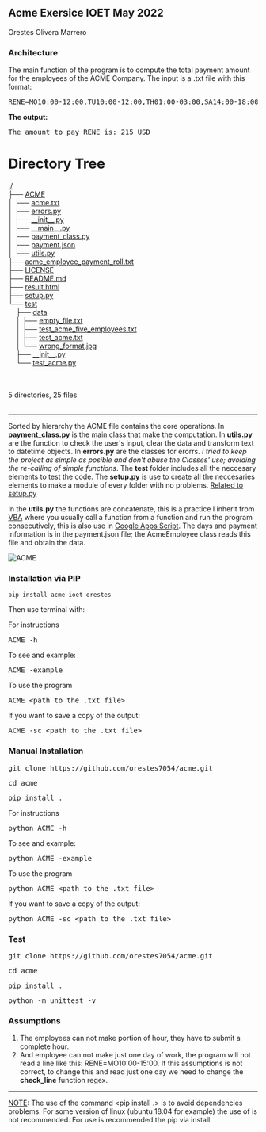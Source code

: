 ## Acme Exersice IOET May 2022
Orestes Olivera Marrero
### Architecture
The main function of the program is to compute the total payment amount for the employees of the ACME Company. The input is a .txt file with this format:
<pre>RENE=MO10:00-12:00,TU10:00-12:00,TH01:00-03:00,SA14:00-18:00,SU20:00-21:00</pre>
**The output:**
<pre>The amount to pay RENE is: 215 USD</pre>
<body>
	<h1>Directory Tree</h1><p>
	<a href="./">./</a><br>
	├── <a href=".//ACME/">ACME</a><br>
	│   ├── <a href=".//ACME/acme.txt">acme.txt</a><br>
	│   ├── <a href=".//ACME/errors.py">errors.py</a><br>
	│   ├── <a href=".//ACME/__init__.py">__init__.py</a><br>
	│   ├── <a href=".//ACME/__main__.py">__main__.py</a><br>
	│   ├── <a href=".//ACME/payment_class.py">payment_class.py</a><br>
	│   ├── <a href=".//ACME/payment.json">payment.json</a><br>
	│   └── <a href=".//ACME/utils.py">utils.py</a><br>
	├── <a href=".//acme_employee_payment_roll.txt">acme_employee_payment_roll.txt</a><br>
	├── <a href=".//LICENSE">LICENSE</a><br>
	├── <a href=".//README.md">README.md</a><br>
	├── <a href=".//result.html">result.html</a><br>
	├── <a href=".//setup.py">setup.py</a><br>
	└── <a href=".//test/">test</a><br>
	&nbsp;&nbsp;&nbsp; ├── <a href=".//test/data/">data</a><br>
	&nbsp;&nbsp;&nbsp; │   ├── <a href=".//test/data/empty_file.txt">empty_file.txt</a><br>
	&nbsp;&nbsp;&nbsp; │   ├── <a href=".//test/data/test_acme_five_employees.txt">test_acme_five_employees.txt</a><br>
	&nbsp;&nbsp;&nbsp; │   ├── <a href=".//test/data/test_acme.txt">test_acme.txt</a><br>
	&nbsp;&nbsp;&nbsp; │   └── <a href=".//test/data/wrong_format.jpg">wrong_format.jpg</a><br>
	&nbsp;&nbsp;&nbsp; ├── <a href=".//test/__init__.py">__init__.py</a><br>
	&nbsp;&nbsp;&nbsp; └── <a href=".//test/test_acme.py">test_acme.py</a><br>
	<br><br>
	</p>
	<p>

5 directories, 25 files
	<br><br>
	</p>
	<hr>
</body>

Sorted by hierarchy the ACME file contains the core operations. In **payment_class.py** is the main class that make the computation. In **utils.py** are the function to check the user's input, clear the data and transform text to datetime objects. In **errors.py** are the classes for erorrs. *I tried to keep the project as simple as posible and don't abuse the Classes' use; avoiding the re-calling of simple functions*. The **test** folder includes all the neccesary elements to test the code. The **setup.py** is use to create all the neccesaries elements to make a module of every folder with no problems. [Related to setup.py](https://xkcd.com/353/) 
<p>In the <b>utils.py</b> the functions are concatenate, this is a practice I inherit from <a href="https://docs.microsoft.com/en-us/office/vba/library-reference/concepts/getting-started-with-vba-in-office">VBA</a> where you usually call a function from a function and run the program consecutively, this is also use in <a href="https://www.google.com/script/start/">Google Apps Script</a>. The days and payment information is in the payment.json file; the AcmeEmployee class reads this file and obtain the data.
	
![ACME](https://user-images.githubusercontent.com/56367486/168681520-803e911a-0576-4711-a833-125dba40cea0.PNG)
	
	
### Installation via PIP
	pip install acme-ioet-orestes
<p>Then use terminal with:</p>
<p>For instructions</p>
<pre>ACME -h</pre>
<p>To see and example:</p>
<pre>ACME -example</pre>
<p>To use the program</p>
<pre>ACME &#60path to the .txt file&#62</pre>
<p>If you want to save a copy of the output:</p>
<pre>ACME -sc &#60path to the .txt file&#62</pre>

### Manual Installation
<pre>git clone https://github.com/orestes7054/acme.git</pre>
<pre>cd acme</pre>
<pre>pip install .</pre>
<p>For instructions</p>
<pre>python ACME -h</pre>
<p>To see and example:</p>
<pre>python ACME -example</pre>
<p>To use the program</p>
<pre>python ACME &#60path to the .txt file&#62</pre>
<p>If you want to save a copy of the output:</p>
<pre>python ACME -sc &#60path to the .txt file&#62</pre>

### Test
<pre>git clone https://github.com/orestes7054/acme.git</pre>
<pre>cd acme</pre>
<pre>pip install .</pre>
<pre>python -m unittest -v</pre>

### Assumptions
1. The employees can not make portion of hour, they have to submit a complete hour.
2. And employee can not make just one day of work, the program will not read a line like this: RENE=MO10:00-15:00. If this assumptions is not correct, to change this and read just one day we need to change the **check_line** function regex.

* * *

<ins>NOTE</ins>: The use of the command <pip install .> is to avoid dependencies problems. For some version of linux (ubuntu 18.04 for example) the use of <python3 setup.py install> is not recommended. 
For use is recommended the pip via install.
	

